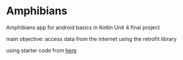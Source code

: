 Amphibians
==================================
Amphibians app for android basics in Kotlin Unit 4 final project  

main objective: access data from the internet using the retrofit library

using starter code from [here](https://github.com/google-developer-training/android-basics-kotlin-amphibians-app/)
